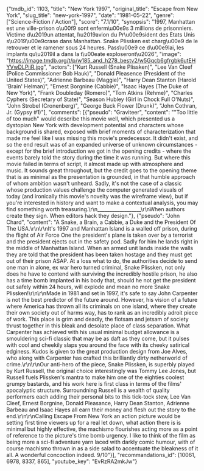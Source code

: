 {"tmdb_id": 1103, "title": "New York 1997", "original_title": "Escape from New York", "slug_title": "new-york-1997", "date": "1981-05-22", "genre": ["Science-Fiction / Action"], "score": "7.1/10", "synopsis": "1997, Manhattan est une ville-prison o\u00f9 sont enferm\u00e9s 3 millions de prisonniers. Victime d\u2019un attentat, l\u2019avion du Pr\u00e9sident des Etats Unis s\u2019\u00e9crase dans Manhattan. Snake Plissken est charg\u00e9 de le retrouver et le ramener sous 24 heures. Pass\u00e9 ce d\u00e9lai, les implants qu\u2019il a dans la t\u00eate exploseront\u2026", "image": "https://image.tmdb.org/t/p/w185_and_h278_bestv2/w5Gqcb6gfrgbk6utEHYVwDLPiiR.jpg", "actors": ["Kurt Russell (Snake Plissken)", "Lee Van Cleef (Police Commissioner Bob Hauk)", "Donald Pleasence (President of the United States)", "Adrienne Barbeau (Maggie)", "Harry Dean Stanton (Harold 'Brain' Helman)", "Ernest Borgnine (Cabbie)", "Isaac Hayes (The Duke of New York)", "Frank Doubleday (Romero)", "Tom Atkins (Rehme)", "Charles Cyphers (Secretary of State)", "Season Hubley (Girl in Chock Full O'Nuts)", "John Strobel (Cronenberg)", "George Buck Flower (Drunk)", "John Cothran, Jr. (Gypsy #1)"], "comments": [{"pseudo": "Graviteer", "content": "\"Too little of too much\" would describe this movie well, which presented us a dystopian New York with development potential and characters whose background is shared, exposed with brief moments of characterization that made me feel like I was missing this movie's predecessor. It didn't exist, and so the end result was of an expanded universe of unknown circumstances - except for the brief introduction we got in the opening credits - where the events barely told the story during the time it was running. But where this movie failed in terms of script, it almost made up with atmosphere and music. It sounds great throughout, but the credit goes to the opening theme that is as minimal as the presentation is grounded, in that humble approach of whom ambition wasn't unheard. Sadly, it's not the case of a classic whose production values challenge the computer generated visuals of today (and ironically this movie's novelty was the wireframe view), but if you're interested in history and want to make a contextual analysis, you may find something worth treasuring.\r\n__________________\r\nWhen authors create they sign. When editors hack they design."}, {"pseudo": "John Chard", "content": "A Snake, a Brain, a Cabbie, a Duke and the President Of The USA.\r\n\r\nIt's 1997 and Manhattan Island is a walled off prison, during the flight of Air Force One the president's plane is taken over by a terrorist and the president ejects out in the safety pod. Sadly for him he lands right in the middle of Manhattan Island. When an armed unit lands inside the walls they are told that the president has been taken hostage and they must get out of their prison ASAP. At a loss what to do, the authorities decide to send one man in alone, ex war hero turned criminal, Snake Plissken, not only does he have to contend with surviving the incredibly hostile prison, he also has a time bomb implanted in his body that, should he not get the president out safely within 24 hours, will explode and mean no more Snake Plissken!\r\n\r\nMade in 1981 and set in 1997, it's safe to say John Carpenter is not the best predictor of the future around. However, his vision of a future where America has thrown all its criminals on one island, where they create their own society out of harms way, has to rank as an incredibly adroit piece of work. This place is grim and deadly, the flotsam and jetsam of society thrust together in this bleak and desolate place of class separation. What Carpenter has achieved with his usual minimal budget allowance is a smouldering sci-fi classic that may be as daft as they come, but it pulses with cool and cheekily slaps you around the face with its cheeky satirical edginess. Kudos is given to the great production design from Joe Alves, who along with Carpenter has crafted this brilliantly dirty netherworld of crime.\r\n\r\nOur anti-hero of the piece, Snake Plissken, is superbly played by Kurt Russell, the original choice interestingly was Tommy Lee Jones, but Russell fuels Plissken's mantra to make him one of the eighties coolest grumpy bastards, and his work here is first class in terms of the films' apocalyptic structure. Surroundning Russell is a wealth of quality performers each adding their personal bits to this tick-tock stew, Lee Van Cleef, Ernest Borgnine, Donald Pleasance, Harry Dean Stanton, Adrienne Barbeau and Isaac Hayes all earn their money and flesh out the story to the end.\r\n\r\nCalling Escape From New York an action picture would be setting first time viewers up for a real let down, what action there is is minimal but highly effective, the machismo flourishes acting more as a point of reference to the picture's time bomb urgency. I like to think of the film as being more a sci-fi adventure yarn laced with darkly comic humour, with of course machismo thrown in as a side salad to accentuate the bleakness of it all. A wonderful concoction indeed. 9/10"}], "recommandations_id": [10061, 6978, 8337, 865], "youtube_key": "EvRzRA2mkJw"}